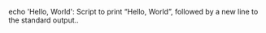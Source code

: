 echo 'Hello, World': Script to print “Hello, World”, followed by a new line to the standard output..
